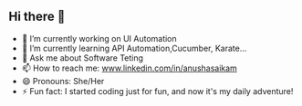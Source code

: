 ## Hi there 👋

- 🔭 I’m currently working on UI Automation
- 🌱 I’m currently learning API Automation,Cucumber, Karate...
- 💬 Ask me about Software Teting
- 📫 How to reach me: www.linkedin.com/in/anushasaikam
- 😄 Pronouns: She/Her
- ⚡ Fun fact: I started coding just for fun, and now it's my daily adventure!
